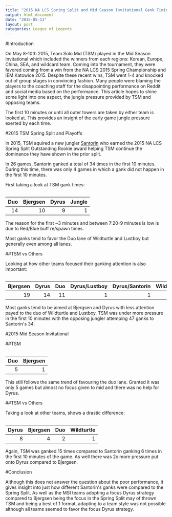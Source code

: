 ```yaml
---
title: "2015 NA LCS Spring Split and Mid Season Invitational Gank Timings of TSM"
output: html_document
date: "2015-05-11"
layout: post
categories: League of Legends
---
```








#Introduction

On May 8-10th 2015, Team Solo Mid (TSM) played in the Mid Season Invitational which included the winners from each regions: Korean, Europe, China, SEA, and wildcard team.  Coming into the tournament, they were favored coming from a win from the NA LCS 2015 Spring Championship and IEM Katowice 2015.  Despite these recent wins, TSM went 1-4 and knocked out of group stages in convincing fashion.  Many people were blaming the players to the coaching staff for the disappointing performance on Reddit and social media based on the performance.  This article hopes to shine some light into one aspect, the jungle pressure provided by TSM and opposing teams.

The first 10 minutes or until all outer towers are taken by either team is looked at.  This provides an insight of the early game jungle pressure exerted by each time.

#2015 TSM Spring Split and Playoffs



In 2015, TSM aquired a new jungler [Santorin](http://lol.gamepedia.com/Santorin) who earned the 2015 NA LCS Spring Split Outstanding Rookie award helping TSM continue the dominance they have shown in the prior split.

In 26 games, Santorin ganked a total of 34 times in the first 10 minutes.  During this time, there was only 4 games in which a gank did not happen in the first 10 minutes.

First taking a look at TSM gank times:

<img src="{{ site.url }}/assets/2015-05-11-TSM-MSI-Ganks/spring gankWho-1.png" title="" alt="" style="display: block; margin: auto;" />

| Duo| Bjergsen| Dyrus| Jungle|
|---:|--------:|-----:|------:|
|  14|       10|     9|      1|

The reason for the first ~3 minutes and between 7:20-9 minutes is low is due to Red/Blue buff re/spawn times.

Most ganks tend to favor the Duo lane of Wildturtle and Lustboy but generally even among all lanes.

##TSM vs Others

Looking at how other teams focused their ganking attention is also important:

<img src="{{ site.url }}/assets/2015-05-11-TSM-MSI-Ganks/spring gankedAgainst-1.png" title="" alt="" style="display: block; margin: auto;" />

| Bjergsen| Dyrus| Duo| Dyrus/Lustboy| Dyrus/Santorin| Wildturtle|
|--------:|-----:|---:|-------------:|--------------:|----------:|
|       19|    14|  11|             1|              1|          1|

Most ganks tend to be aimed at Bjergsen and Dyrus with less attention payed to the duo of Wildturtle and Lustboy.  TSM was under more pressure in the first 10 minutes with the opposing jungler attemping 47 ganks to Santorin's 34.

#2015 Mid Season Invitational



##TSM

<img src="{{ site.url }}/assets/2015-05-11-TSM-MSI-Ganks/msi gankWho-1.png" title="" alt="" style="display: block; margin: auto;" />

| Duo| Bjergsen|
|---:|--------:|
|   5|        1|

This still follows the same trend of favouring the duo lane.  Granted it was only 5 games but almost no focus given to mid and there was no help for Dyrus.

##TSM vs Others

Taking a look at other teams, shows a drastic difference:

<img src="{{ site.url }}/assets/2015-05-11-TSM-MSI-Ganks/msi gankAgainst-1.png" title="" alt="" style="display: block; margin: auto;" />

| Dyrus| Bjergsen| Duo| Wildturtle|
|-----:|--------:|---:|----------:|
|     8|        4|   2|          1|

Again, TSM was ganked 15 times compared to Santorin ganking 6 times in the first 10 minutes of the game.  As well there was 2x more pressure put onto Dyrus compared to Bjergsen.

#Conclusion

Although this does not answer the question about the poor performance, it gives insight into just how different Santorin's ganks were compared to the Spring Split.  As well as the MSI teams adopting a focus Dyrus strategy compared to Bjergsen being the focus in the Spring Split may of thrown TSM and being a best of 1 format, adapting to a team style was not possible although all teams seemed to favor the focus Dyrus strategy.
